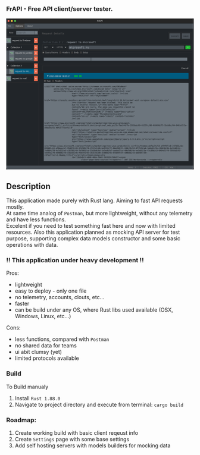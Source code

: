 ### FrAPI - Free API client/server tester.

![General_01](./docs/img/general_01.png)

## Description

This application made purely with Rust lang. Aiming to fast API requests mostly.  
At same time analog of `Postman`, but more lightweight, without any telemetry and have less functions.  
Excelent if you need to test something fast here and now with limited resources.
Also this application planned as mocking API server for test purpose, supporting complex data models constructor and some basic operations with data.

### !! This application under heavy development !!

Pros:

-   lightweight
-   easy to deploy - only one file
-   no telemetry, accounts, clouts, etc...
-   faster
-   can be build under any OS, where Rust libs used available (OSX, Windows, Linux, etc...)

Cons:

-   less functions, compared with `Postman`
-   no shared data for teams
-   ui abit clumsy (yet)
-   limited protocols available

### Build

To Build manualy

1. Install `Rust 1.88.0`
2. Navigate to project directory and execute from terminal:
   `cargo build`

### Roadmap:

1. Create working build with basic client reqeust info
2. Create `Settings` page with some base settings
3. Add self hosting servers with models builders for mocking data
